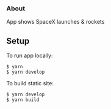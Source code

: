 ### About

App shows SpaceX launches & rockets

## Setup

To run app locally:

```
$ yarn
$ yarn develop
```

To build static site:

```
$ yarn develop
$ yarn build
```
